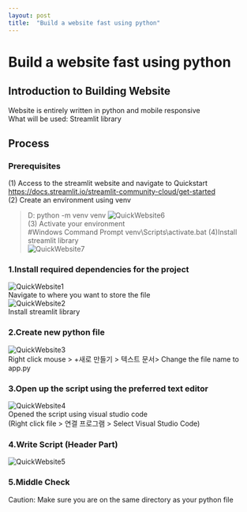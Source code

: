 ```yaml
---
layout: post
title:  "Build a website fast using python"
---
```


# Build a website fast using python
## Introduction to Building Website
Website is entirely written in python and mobile responsive <br/>
What will be used: Streamlit library <br/>
## Process
### Prerequisites
(1) Access to the streamlit website and navigate to Quickstart<br/>
https://docs.streamlit.io/streamlit-community-cloud/get-started <br/>
(2) Create an environment using venv <br/>
> D:
> python -m venv venv
![QuickWebsite6](https://github.com/growingpenguin/growingpenguin.github.io/assets/110277903/2e1afeda-8d8d-4e2d-b0a2-7e49d4eefa29) <br/>
(3) Activate your environment <br/>
> #Windows Command Prompt
> venv\Scripts\activate.bat
(4)Install streamlit library <br/>
![QuickWebsite7](https://github.com/growingpenguin/growingpenguin.github.io/assets/110277903/7b19ef31-c436-4e3c-980f-e1c0819f329d) <br/>

### 1.Install required dependencies for the project 
![QuickWebsite1](https://github.com/growingpenguin/growingpenguin.github.io/assets/110277903/d935e905-e5e0-41d3-bb3c-ec8c3aa68339) <br/>
Navigate to where you want to store the file <br/>
![QuickWebsite2](https://github.com/growingpenguin/growingpenguin.github.io/assets/110277903/e464bb2e-c206-48e8-bdcb-f76381cc74d1) <br/>
Install streamlit library <br/>
### 2.Create new python file 
![QuickWebsite3](https://github.com/growingpenguin/growingpenguin.github.io/assets/110277903/fa0ca907-5249-4ab0-9b53-8c9b91780246) <br/>
Right click mouse > +새로 만들기 > 텍스트 문서> Change the file name to app.py <br/>
### 3.Open up the script using the preferred text editor
![QuickWebsite4](https://github.com/growingpenguin/growingpenguin.github.io/assets/110277903/35a24d2b-7e9d-49da-9d61-03b152782dbe) <br/>
Opened the script using visual studio code <br/>
(Right click file > 연결 프로그램 > Select Visual Studio Code) <br/>
### 4.Write Script (Header Part)
![QuickWebsite5](https://github.com/growingpenguin/growingpenguin.github.io/assets/110277903/148f3774-c66c-44e5-8ff4-a19cbf05f8ac) <br/>
### 5.Middle Check 

Caution: Make sure you are on the same directory as your python file <br/>

